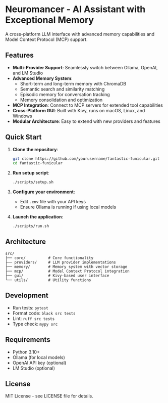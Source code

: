 # Neuromancer - AI Assistant with Exceptional Memory

A cross-platform LLM interface with advanced memory capabilities and Model Context Protocol (MCP) support.

## Features

- **Multi-Provider Support**: Seamlessly switch between Ollama, OpenAI, and LM Studio
- **Advanced Memory System**:
  - Short-term and long-term memory with ChromaDB
  - Semantic search and similarity matching
  - Episodic memory for conversation tracking
  - Memory consolidation and optimization
- **MCP Integration**: Connect to MCP servers for extended tool capabilities
- **Cross-Platform GUI**: Built with Kivy, runs on macOS, Linux, and Windows
- **Modular Architecture**: Easy to extend with new providers and features

## Quick Start

1. **Clone the repository**:
   ```bash
   git clone https://github.com/yourusername/fantastic-funicular.git
   cd fantastic-funicular
   ```

2. **Run setup script**:
   ```bash
   ./scripts/setup.sh
   ```

3. **Configure your environment**:
   - Edit `.env` file with your API keys
   - Ensure Ollama is running if using local models

4. **Launch the application**:
   ```bash
   ./scripts/run.sh
   ```

## Architecture

```
src/
├── core/          # Core functionality
├── providers/     # LLM provider implementations
├── memory/        # Memory system with vector storage
├── mcp/           # Model Context Protocol integration
├── gui/           # Kivy-based user interface
└── utils/         # Utility functions
```

## Development

- Run tests: `pytest`
- Format code: `black src tests`
- Lint: `ruff src tests`
- Type check: `mypy src`

## Requirements

- Python 3.10+
- Ollama (for local models)
- OpenAI API key (optional)
- LM Studio (optional)

## License

MIT License - see LICENSE file for details.
